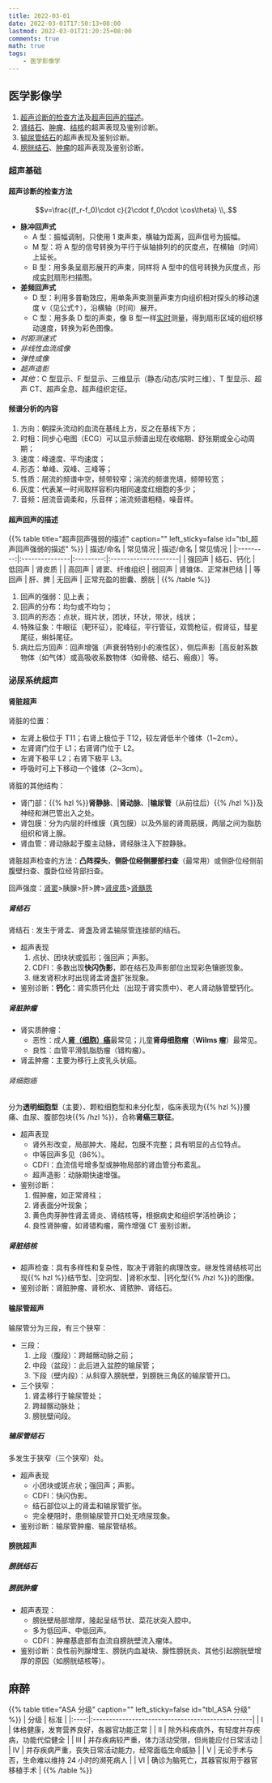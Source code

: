 ```yaml
---
title: 2022-03-01
date: 2022-03-01T17:50:13+08:00
lastmod: 2022-03-01T21:20:25+08:00
comments: true
math: true
tags:
    - 医学影像学 
---
```


## 医学影像学

1. [超声诊断的检查方法](#超声诊断的检查方法)及[超声回声的描述](#超声回声的描述)。
2. [肾结石](#肾结石)、[肿瘤](#肾脏肿瘤)、[结核](#肾脏结核)的超声表现及鉴别诊断。
3. [输尿管结石](#输尿管结石)的超声表现及鉴别诊断。
4. [膀胱结石](#膀胱结石)、[肿瘤](#膀胱肿瘤)的超声表现及鉴别诊断。

### 超声基础

#### 超声诊断的检查方法

$$v=\frac{(f_r-f_0)\cdot c}{2\cdot f_0\cdot \cos\theta}
\\,.$$

- **脉冲回声式**
    - A 型：振幅调制，只使用 1 束声束，横轴为距离，回声信号为振幅。
    - M 型：将 A 型的信号转换为平行于纵轴排列的的灰度点，在横轴（时间）上延长。
    - B 型：用多条呈扇形展开的声束，同样将 A 型中的信号转换为灰度点，形成<ins>实时</ins>扇形扫描图。
- **差频回声式**
    - D 型：利用多普勒效应，用单条声束测量声束方向组织相对探头的移动速度 $v$（见公式↑），沿横轴（时间）展开。
    - C 型：用多条 D 型的声束，像 B 型一样<ins>实时</ins>测量，得到扇形区域的组织移动速度，转换为彩色图像。
- *时距测速式*
- *非线性血流成像*
- *弹性成像*
- *超声造影*
- *其他*：C 型显示、F 型显示、三维显示（静态/动态/实时三维）、T 型显示、超声 CT、超声全息、超声组织定征。

#### 频谱分析的内容

1. 方向：朝探头流动的血流在基线上方，反之在基线下方；
2. 时相：同步心电图（ECG）可以显示频谱出现在收缩期、舒张期或全心动周期；
3. 速度：峰速度、平均速度；
4. 形态：单峰、双峰、三峰等；
5. 性质：层流的频谱中空，频带较窄；湍流的频谱充填，频带较宽；
6. 灰度：代表某一时间取样容积内相同速度红细胞的多少；
7. 音频：层流音调柔和，乐音样；湍流频谱粗糙，噪音样。

#### 超声回声的描述

{{% table title="超声回声强弱的描述" caption="" left_sticky=false id="tbl_超声回声强弱的描述"  %}}
| 描述/命名 | 常见情况       | 描述/命名 | 常见情况             |
|:---------:|:---------------|:---------:|:---------------------|
|   强回声  | 结石、钙化     |   低回声  | 肾皮质               |
|   高回声  | 肾窦、纤维组织 |   弱回声  | 肾锥体、正常淋巴结   |
|   等回声  | 肝、脾         |   无回声  | 正常充盈的胆囊、膀胱 |
{{% /table %}}

1. 回声的强弱：见上表；
2. 回声的分布：均匀或不均匀；
3. 回声的形态：点状，斑片状，团状，环状，带状，线状；
4. 特殊征象：牛眼征（靶环征），驼峰征，平行管征，双筒枪征，假肾征，彗星尾征，蝌蚪尾征。
5. 病灶后方回声：回声增强（声衰弱特别小的液性区），侧后声影［高反射系数物体（如气体）或高吸收系数物体（如骨骼、结石、瘢痕）］等。

### 泌尿系统超声

#### 肾脏超声

肾脏的位置：

- 左肾上极位于 T11；右肾上极位于 T12，较左肾低半个锥体（1\~2cm）。
- 左肾肾门位于 L1；右肾肾门位于 L2。
- 左肾下极平 L2；右肾下极平 L3。
- 呼吸时可上下移动一个锥体（2\~3cm）。

肾脏的其他结构：

- 肾门部：{{% hzl %}}**肾静脉**、|**肾动脉**、|**输尿管**（从前往后）{{% /hzl %}}及神经和淋巴管出入之处。
- 肾包膜：分为内层的纤维膜（真包膜）以及外层的肾周筋膜，两层之间为脂肪组织和肾上腺。
- 肾血管：肾动脉起于腹主动脉，肾经脉注入下腔静脉。

肾脏超声检查的方法：**凸阵探头**，**侧卧位经侧腰部扫查**（最常用）或侧卧位经侧前腹壁扫查、腹卧位经背部扫查。

回声强度：<ins>肾窦</ins>\>胰腺\>肝\>脾\><ins>肾皮质</ins>\><ins>肾髓质</ins>

##### 肾结石

肾结石
: 发生于肾盂、肾盏及肾盂输尿管连接部的结石。

- 超声表现
    1. 点状、团块状或弧形；强回声；声影。
    2. CDFI：多数出现**快闪伪影**，即在结石及声影部位出现彩色镶嵌现象。
    3. 继发肾积水时出现肾盂肾盏扩张现象。
- 鉴别诊断：**钙化**：肾实质钙化灶（出现于肾实质中）、老人肾动脉管壁钙化。

##### 肾脏肿瘤

- 肾实质肿瘤：
    - 恶性：成人[**肾（细胞）癌**](#肾细胞癌)最常见；儿童**肾母细胞瘤**（**Wilms 瘤**）最常见。
    - 良性：血管平滑肌脂肪瘤（错构瘤）。
- 肾盂肿瘤：主要为移行上皮乳头状癌。

###### 肾细胞癌

分为**透明细胞型**（主要）、颗粒细胞型和未分化型，临床表现为{{% hzl %}}腰痛、血尿、腹部包块{{% /hzl %}}，合称**肾癌三联征**。

- 超声表现
    - 肾外形改变，局部肿大、隆起，包膜不完整；具有明显的占位特点。
    - 中等回声多见（86%）。
    - CDFI：血流信号增多型或肿物局部的肾血管分布紊乱。
    - 超声造影：动脉期快速增强。
- 鉴别诊断：
    1. 假肿瘤，如正常肾柱；
    2. 肾表面分叶现象；
    3. 黄色肉芽肿性肾盂肾炎、肾结核等，根据病史和组织学活检确诊；
    4. 良性肾肿瘤，如肾错构瘤，需作增强 CT 鉴别诊断。

##### 肾脏结核

- 超声检查：具有多样性和复杂性，取决于肾脏的病理改变。继发性肾结核可出现{{% hzl %}}结节型、|空洞型、|肾积水型、|钙化型{{% /hzl %}}的图像。
- 鉴别诊断：肾脏肿瘤、肾积水、肾脓肿、肾结石。

#### 输尿管超声

输尿管分为三段，有三个狭窄：
- 三段：
    1. 上段（腹段）：跨越髂动脉之前；
    2. 中段（盆段）：此后进入盆腔的输尿管；
    3. 下段（壁内段）：从斜穿入膀胱壁，到膀胱三角区的输尿管开口。
- 三个狭窄：
    1. 肾盂移行于输尿管处；
    2. 跨越髂动脉处；
    3. 膀胱壁间段。

##### 输尿管结石

多发生于狭窄（三个狭窄）处。

- 超声表现
    - 小团块或斑点状；强回声；声影。
    - CDFI：快闪伪影。
    - 结石部位以上的肾盂和输尿管扩张。
    - 完全梗阻时，患侧输尿管开口处无喷尿现象。
- 鉴别诊断：输尿管肿瘤、输尿管结核。

#### 膀胱超声

##### 膀胱结石

<!-- TODO: PPT 里没有相关内容 -->

##### 膀胱肿瘤

- 超声表现：
    - 膀胱壁局部增厚，隆起呈结节状、菜花状突入腔中。
    - 多为低回声、中低回声。
    - CDFI：肿瘤基底部有血流自膀胱壁流入瘤体。
- 鉴别诊断：良性前列腺增生、膀胱内血凝块、腺性膀胱炎、其他引起膀胱壁增厚的原因（如膀胱结核等）。

## 麻醉

{{% table title="ASA 分级" caption="" left_sticky=false id="tbl_ASA 分级"  %}}
| 分级 | 标准                                             |
|:----:|:-------------------------------------------------|
|   Ⅰ  | 体格健康，发育营养良好，各器官功能正常           |
|   Ⅱ  | 除外科疾病外，有轻度并存疾病，功能代偿健全       |
|   Ⅲ  | 并存疾病较严重，体力活动受限，但尚能应付日常活动 |
|   Ⅳ  | 并存疾病严重，丧失日常活动能力，经常面临生命威胁 |
|   Ⅴ  | 无论手术与否，生命难以维持 24 小时的濒死病人     |
|   Ⅵ  | 确诊为脑死亡，其器官拟用于器官移植手术           |
{{% /table %}}
